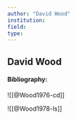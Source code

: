```yaml
---
author: "David Wood"
institution:
field:
type:
---
```


## David Wood
#### Bibliography:

![[@Wood1976-cd]]

![[@Wood1978-ls]]